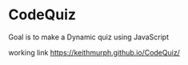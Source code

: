 # CodeQuiz
Goal is to make a Dynamic quiz using JavaScript



working link https://keithmurph.github.io/CodeQuiz/
